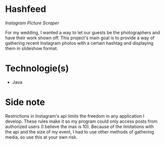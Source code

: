 # Hashfeed
<i>Instagram Picture Scraper</i>

For my wedding, I wanted a way to let our guests be the photographers and have their work shown off. This project's main goal is to provide a way of gathering recent Instagram photos with a certain hashtag and displaying them in slideshow format. 

# Technologie(s)
<ul>
<li>Java</li>
</ul>

# Side note

Restrictions in Instagram's api limits the freedom in any application I develop. These rules make it so my program could only access posts from authorized users (I believe the max is 10). Because of the limitations with the api and the size of my event, I had to use other methods of gathering media, so use this at your own risk.



